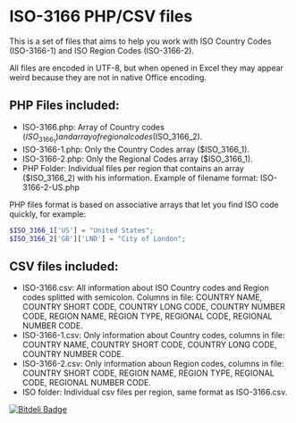 ISO-3166 PHP/CSV files
======

This is a set of files that aims to help you work with ISO Country Codes (ISO-3166-1) and ISO Region Codes (ISO-3166-2). 

All files are encoded in UTF-8, but when opened in Excel they may appear weird because they are not in native Office encoding.

PHP Files included:
------

* ISO-3166.php: Array of Country codes ($ISO_3166_1) and array of regional codes ($ISO_3166_2).
* ISO-3166-1.php: Only the Country Codes array ($ISO_3166_1).
* ISO-3166-2.php: Only the Regional Codes array ($ISO_3166_1).
* PHP Folder: Individual files per region that contains an array ($ISO_3166_2) with his information. Example of filename format: ISO-3166-2-US.php

PHP files format is based on associative arrays that let you find ISO code quickly, for example: 

```php
$ISO_3166_1['US'] = "United States";
$ISO_3166_2['GB']['LND'] = "City of London";
```

CSV files included:
------

* ISO-3166.csv: All information about ISO Country codes and Region codes splitted with semicolon. Columns in file: COUNTRY NAME, COUNTRY SHORT CODE, COUNTRY LONG CODE, COUNTRY NUMBER CODE, REGION NAME, REGION TYPE, REGIONAL CODE, REGIONAL NUMBER CODE.
* ISO-3166-1.csv: Only information about Country codes, columns in file: COUNTRY NAME, COUNTRY SHORT CODE, COUNTRY LONG CODE, COUNTRY NUMBER CODE.
* ISO-3166-2.csv: Only information aboun Region codes, columns in file: COUNTRY SHORT CODE, REGION NAME, REGION TYPE, REGIONAL CODE, REGIONAL NUMBER CODE.
* ISO folder: Individual csv files per region, same format as ISO-3166.csv.

[![Bitdeli Badge](https://d2weczhvl823v0.cloudfront.net/fran-diaz/iso-3166/trend.png)](https://bitdeli.com/free "Bitdeli Badge")